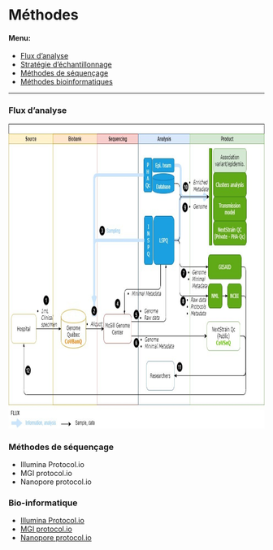 # Méthodes

#### Menu:

 - [Flux d’analyse](#workflow)
 - [Stratégie d’échantillonnage](#sampling-strategy)
 - [Méthodes de séquençage](#sequencing-methods)
 - [Méthodes bioinformatiques](#bioinformatics-methods)

<hr/>

### Flux d’analyse

<div class="text-center">
  <img height="600" src="../../images/CoVSeQ-CoVBanQ-CanCOGen.jpg" alt="CoVSeQ Workflow" />
</div>


### Méthodes de séquençage
<ul>
<li>Illumina Protocol.io </li>
<li>MGI protocol.io</li>
<li>Nanopore protocol.io</li>
</ul>

### Bio-informatique

<ul>
<li><a href =”https://c3g.github.io/covseq_McGill/SARS_CoV2_Sequencing/Illumina_overview.html”>Illumina Protocol.io</a> </li>
<li><a href =”https://c3g.github.io/covseq_McGill/SARS_CoV2_Sequencing/MGI_overview.html”>MGI protocol.io</a></li>
<li><a href =”https://c3g.github.io/covseq_McGill/SARS_CoV2_Sequencing/ONT_overview.html”>Nanopore protocol.io</a></li>
</ul>
